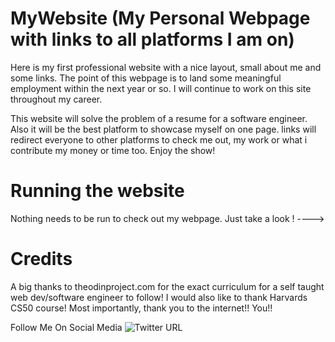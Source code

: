# MyWebsite (My Personal Webpage with links to all platforms I am on)
Here is my first professional website with a nice layout, small about me and some links. The point of this webpage is to land some meaningful employment within the next year or so. I will continue to work on this site throughout my career. 

This website will solve the problem of a resume for a software engineer. Also it will be the best platform to showcase myself on one page. links will redirect everyone to other platforms to check me out, my work or what i contribute my money or time too. Enjoy the show!

# Running the website 
Nothing needs to be run to check out my webpage. 
Just take a look ! ----> 

# Credits
A big thanks to theodinproject.com for the exact curriculum for a self taught web dev/software engineer to follow! I would also like to thank Harvards CS50 course! Most importantly, thank you to the internet!! You!!

Follow Me On Social Media 
![Twitter URL](https://img.shields.io/twitter/url?style=social&url=https%3A%2F%2Ftwitter.com%2Fskill_sudo)
